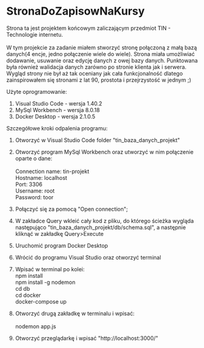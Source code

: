 # StronaDoZapisowNaKursy 

Strona ta jest projektem końcowym zaliczającym przedmiot TIN - Technologie internetu.\
\
W tym projekcie za zadanie miałem stworzyć stronę połączoną z małą bazą danych(4 encje, jedno połączenie wiele do wiele). Strona miała umożliwiać dodawanie, usuwanie oraz edycję danych z owej bazy danych. Punktowana była również walidacja danych zarówno po stronie klienta jak i serwera. Wygląd strony nie był aż tak oceniany jak cała funkcjonalność dlatego zainspirowałem się stronami z lat 90, prostota i przejrzystość w jednym ;)


Użyte oprogramowanie:
1. Visual Studio Code - wersja 1.40.2
2. MySql Workbench - wersja 8.0.18
3. Docker Desktop - wersja 2.1.0.5

Szczegółowe kroki odpalenia programu:
1. Otworzyć w Visual Studio Code folder "tin_baza_danych_projekt"
2. Otworzyć program MySql Workbench oraz utworzyć w nim połączenie oparte o dane:\
\
Connection name: tin-projekt\
Hostname: localhost\
Port: 3306\
Username: root\
Password: toor

3. Połączyć się za pomocą "Open connection";
4. W zakładce Query wkleić cały kod z pliku, do którego ścieżka wygląda następująco "tin_baza_danych_projekt/db/schema.sql", a następnie kliknąć w zakładkę Query>Execute
5. Uruchomić program Docker Desktop
6. Wrócić do programu Visual Studio oraz otworzyć terminal
7. Wpisać w terminal po kolei:\
npm install\
npm install -g nodemon\
cd db\
cd docker\
docker-compose up
8. Otworzyć drugą zakładkę w terminalu i wpisać:\
\
nodemon app.js
9. Otworzyć przeglądarkę i wpisać "http://localhost:3000/"
